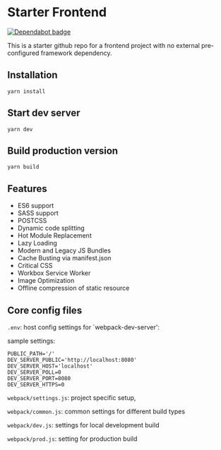 # Starter Frontend

[![Dependabot badge](https://flat.badgen.net/dependabot/4m-world/starter-frontend?icon=dependabot)](https://dependabot.com/)

This is a starter github repo for a frontend project with no external pre-configured framework dependency.

## Installation

```
yarn install
```

## Start dev server

```
yarn dev
```

## Build production version

```
yarn build
```

## Features

* ES6 support
* SASS support
* POSTCSS
* Dynamic code splitting
* Hot Module Replacement
* Lazy Loading
* Modern and Legacy JS Bundles
* Cache Busting via manifest.json
* Critical CSS
* Workbox Service Worker
* Image Optimization
* Offline compression of static resource

## Core config files

`.env`: host config settings for `webpack-dev-server':

sample settings:
```
PUBLIC_PATH='/'
DEV_SERVER_PUBLIC='http://localhost:8080'
DEV_SERVER_HOST='localhost'
DEV_SERVER_POLL=0
DEV_SERVER_PORT=8080
DEV_SERVER_HTTPS=0
```

`webpack/settings.js`: project specific setup,

`webpack/common.js`: common settings for different build types

`webpack/dev.js`: settings for local development build

`webpack/prod.js`: setting for production build
